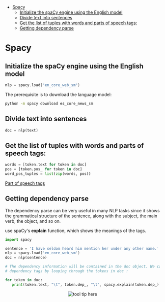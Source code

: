 <!--ts-->
   * [Spacy](#spacy)
      * [Initialize the spaCy engine using the English model](#initialize-the-spacy-engine-using-the-english-model)
      * [Divide text into sentences](#divide-text-into-sentences)
      * [Get the list of tuples with words and parts of speech tags:](#get-the-list-of-tuples-with-words-and-parts-of-speech-tags)
      * [Getting dependency parse](#getting-dependency-parse)

<!-- Added by: gil_diy, at: Mon 14 Feb 2022 14:57:25 IST -->

<!--te-->


# Spacy

## Initialize the spaCy engine using the English model
```python
nlp = spacy.load("en_core_web_sm")
```

The prerequisite is to download the language model:

```bash
python -m spacy download es_core_news_sm
```

## Divide text into sentences

```python
doc = nlp(text)
```

## Get the list of tuples with words and parts of speech tags:

```python
words = [token.text for token in doc]
pos = [token.pos_ for token in doc]
word_pos_tuples = list(zip(words, pos))
```

[Part of speech tags](https://universaldependencies.org/docs/u/pos/)

## Getting dependency parse


The dependency parse can be very useful in many NLP tasks since it shows the grammatical structure of the sentence, along with the subject, the main verb, the object, and so on.


use spaCy's **explain** function, which shows the meanings of the tags.

```python
import spacy

sentence = 'I have seldom heard him mention her under any other name.'
nlp = spacy.load('en_core_web_sm')
doc = nlp(sentence)

# The dependency information will be contained in the doc object. We can see the
# dependency tags by looping through the tokens in doc :

for token in doc:
   print(token.text, "\t", token.dep_, "\t", spacy.explain(token.dep_))
```

<p align="center"> <!-- style="width:400px;" -->
  <img src="images/nlp/" title="tool tip here">
</p>